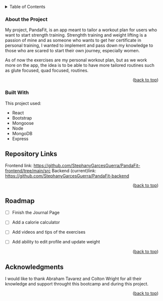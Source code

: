 

<!-- TABLE OF CONTENTS -->
<details>
  <summary>Table of Contents</summary>
  <ol>
    <li>
      <a href="#about-the-project">About The Project- Panda Fit</a>
      <ul>
        <li><a href="#built-with">Built With</a></li>
      </ul>
    </li>
    <!-- <li>
      <a href="#getting-started">Getting Started</a>
      <ul>
        <li><a href="#prerequisites">Prerequisites</a></li>
        <li><a href="#installation">Installation</a></li>
      </ul>
    </li> -->
    <li><a href="#links">Repository Links</a></li>
    <li><a href="#roadmap">Roadmap</a></li>
    <!-- <li><a href="#contributing">Contributing</a></li> -->
    <!-- <li><a href="#license">License</a></li>
    <li><a href="#contact">Contact</a></li> -->
    <li><a href="#acknowledgments">Acknowledgments</a></li>
  </ol>
</details>
<!-- ABOUT THE PROJECT -->

### About the Project
<!-- [![Product Name Screen Shot][product-screenshot]](https://example.com) -->

My project, PandaFit, is an app meant to tailor a workout plan for users who want to start strength training. Strenghth training and weight lifting is a passion of mine and as someone who wants to get
her certificate in personal training, I wanted to implement and pass down my knowledge to those who are 
scared to start their own journey, especially women. 

As of now the exercises are my personal workout plan, but as we work more on the app, the idea is to be able to have more tailored routines such as glute focused, quad focused, routines.

<p align="right">(<a href="#readme-top">back to top</a>)</p>



### Built With

This project used:

- React
- Bootstrap 
- Mongoose 
- Node
- MongoDB
- Express

<!-- REPOSITORY LINKS -->
## Repository Links
Frontend link: https://github.com/StephanyGarcesGuerra/PandaFit-frontend/tree/main/src
Backend (current)link: https://github.com/StephanyGarcesGuerra/PandaFit-backend


<p align="right">(<a href="#readme-top">back to top</a>)</p>

<!-- ROADMAP -->
## Roadmap

- [ ] Finish the Journal Page
- [ ] Add a calorie calculator
- [ ] Add videos and tips of the exercises
- [ ] Add ability to edit profile and update weight


<p align="right">(<a href="#readme-top">back to top</a>)</p>



<!-- ACKNOWLEDGMENTS -->
## Acknowledgments

I would like to thank Abraham Tavarez and Colton Wright for all their knowledge and support throught this bootcamp and during this project.



<p align="right">(<a href="#readme-top">back to top</a>)</p>
